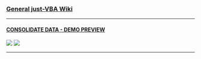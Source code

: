 ### [General just-VBA Wiki](https://github.com/lopperman/VBA-pbUtil/wiki)
***
#### [CONSOLIDATE DATA - DEMO PREVIEW](https://github.com/lopperman/just-VBA/tree/main/MatchMoveConsolidate)
![](https://github.com/lopperman/just-VBA/blob/main/MatchMoveConsolidate/Overview.png?raw=true)
![](https://github.com/lopperman/just-VBA/blob/main/MatchMoveConsolidate/ConsolodateData.png?raw=true)
***
